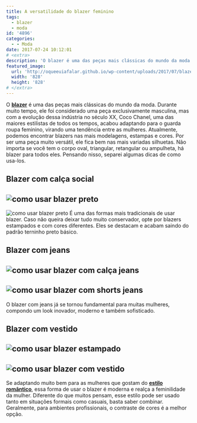 ```yaml
---
title: A versatilidade do blazer feminino
tags:
  - blazer
  - moda
id: '4896'
categories:
  - - Moda
date: 2017-07-24 10:12:01
# <extra>
description: 'O blazer é uma das peças mais clássicas do mundo da moda. Durante muito tempo, ele foi considerado uma peça exclusivamente masculina, mas com a evolução dessa indústria no século XX, Coco Chanel, uma das maiores estilistas de todos os tempos, acabou adaptando para o guarda roupa feminino, virando uma tendência entre as mulheres. Atualmente, podemos encontrar blazers nas mais modelagens, estampas e cores. Por ser uma peça muito versátil, ele fica bem nas mais variadas silhuetas. Não importa se você tem o corpo oval, triangular, retangular ou ampulheta, há blazer para todos eles. Pensando nisso, separei algumas dicas de como usa-los. Blazer com calça social É uma das formas mais tradicionais de usar blazer. Caso não queira deixar tudo muito conservador, opte por blazers estampados e com cores diferentes. Eles se destacam e acabam saindo do padrão terninho preto &hellip;'
featured_image: 
  url: 'http://oqueeuiafalar.github.io/wp-content/uploads/2017/07/blazer-preto.jpg'
  width: '828'
  height: '828'
# </extra>
---
```


O [**blazer**](http://uppermag.com/saiba-com-usar-blazer-feminino-dicas-e-inspiracoes-para-diversas-ocasioes/) é uma das peças mais clássicas do mundo da moda. Durante muito tempo, ele foi considerado uma peça exclusivamente masculina, mas com a evolução dessa indústria no século XX, Coco Chanel, uma das maiores estilistas de todos os tempos, acabou adaptando para o guarda roupa feminino, virando uma tendência entre as mulheres. Atualmente, podemos encontrar blazers nas mais modelagens, estampas e cores. Por ser uma peça muito versátil, ele fica bem nas mais variadas silhuetas. Não importa se você tem o corpo oval, triangular, retangular ou ampulheta, há blazer para todos eles. Pensando nisso, separei algumas dicas de como usa-los.

## Blazer com calça social

## ![como usar blazer preto](/wp-content/uploads/2017/07/blazer-preto.jpg)

![como usar blazer preto](/wp-content/uploads/2017/07/como-usar-blazer-com-calça-social.jpg) É uma das formas mais tradicionais de usar blazer. Caso não queira deixar tudo muito conservador, opte por blazers estampados e com cores diferentes. Eles se destacam e acabam saindo do padrão terninho preto básico.

## Blazer com jeans

## ![como usar blazer com calça jeans](/wp-content/uploads/2017/07/como-usar-blazer-estampado.jpg)

## ![como usar blazer com shorts jeans](/wp-content/uploads/2017/07/blazer-com-shorts.jpg)

O blazer com jeans já se tornou fundamental para muitas mulheres, compondo um look inovador, moderno e também sofisticado.

## Blazer com vestido

## ![como usar blazer estampado ](/wp-content/uploads/2017/07/blazer-com-vestido.jpg)

## ![como usar blazer com vestido](/wp-content/uploads/2017/07/blazer-com-vestido-1.jpg)

Se adaptando muito bem para as mulheres que gostam do [**estilo romântico**](https://www.google.com/url?q=http://uppermag.com/saiba-com-usar-blazer-feminino-dicas-e-inspiracoes-para-diversas-ocasioes/&ust=1500940320000000&usg=AFQjCNF3ap2cCodXAjmZi-eoyD7XuK6BUQ&hl=pt-BR&source=gmail), essa forma de usar o blazer é moderna e realça a feminilidade da mulher. Diferente do que muitos pensam, esse estilo pode ser usado tanto em situações formais como casuais, basta saber combinar. Geralmente, para ambientes profissionais, o contraste de cores é a melhor opção.
